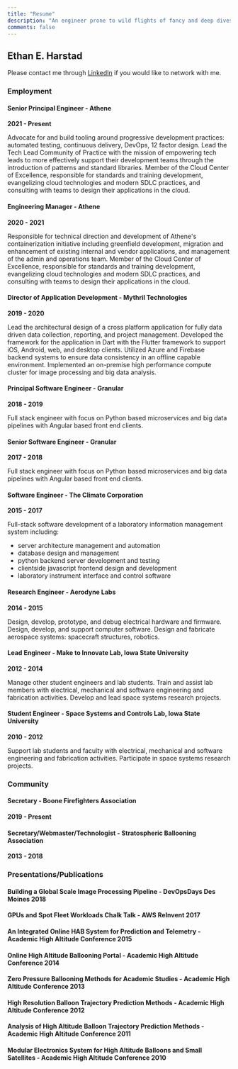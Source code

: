 ```yaml
---
title: "Resume"
description: "An engineer prone to wild flights of fancy and deep dives down Wikipedia until I learn something new."
comments: false
---
```


## Ethan E. Harstad

Please contact me through [LinkedIn](https://www.linkedin.com/in/ethanharstad/) if you would like to network with me.

### Employment

#### Senior Principal Engineer - Athene

**2021 - Present**

Advocate for and build tooling around progressive development practices: automated testing, continuous delivery, DevOps, 12 factor design.
Lead the Tech Lead Community of Practice with the mission of empowering tech leads to more effectively support their development teams through the introduction of patterns and standard libraries.
Member of the Cloud Center of Excellence, responsible for standards and training development, evangelizing cloud technologies and modern SDLC practices, and consulting with teams to design their applications in the cloud.

#### Engineering Manager - Athene

**2020 - 2021**

Responsible for technical direction and development of Athene's containerization initiative including greenfield development, migration and enhancement of existing internal and vendor applications, and management of the admin and operations team.
Member of the Cloud Center of Excellence, responsible for standards and training development, evangelizing cloud technologies and modern SDLC practices, and consulting with teams to design their applications in the cloud.

#### Director of Application Development - Mythril Technologies

**2019 - 2020**

Lead the architectural design of a cross platform application for fully data driven data collection, reporting, and project management.
Developed the framework for the application in Dart with the Flutter framework to support iOS, Android, web, and desktop clients.
Utilized Azure and Firebase backend systems to ensure data consistency in an offline capable environment.
Implemented an on-premise high performance compute cluster for image processing and big data analysis.

#### Principal Software Engineer - Granular

**2018 - 2019**

Full stack engineer with focus on Python based microservices and big data pipelines with Angular based front end clients.

#### Senior Software Engineer - Granular

**2017 - 2018**

Full stack engineer with focus on Python based microservices and big data pipelines with Angular based front end clients.

#### Software Engineer - The Climate Corporation

**2015 - 2017**

Full-stack software development of a laboratory information management system including:
- server architecture management and automation
- database design and management
- python backend server development and testing
- clientside javascript frontend design and development
- laboratory instrument interface and control software

#### Research Engineer - Aerodyne Labs

**2014 - 2015**

Design, develop, prototype, and debug electrical hardware and firmware.
Design, develop, and support computer software.
Design and fabricate aerospace systems: spacecraft structures, robotics.

#### Lead Engineer - Make to Innovate Lab, Iowa State University

**2012 - 2014**

Manage other student engineers and lab students.
Train and assist lab members with electrical, mechanical and software engineering and fabrication activities.
Develop and lead space systems research projects.

#### Student Engineer - Space Systems and Controls Lab, Iowa State University

**2010 - 2012**

Support lab students and faculty with electrical, mechanical and software engineering and fabrication activities.
Participate in space systems research projects.

### Community

#### Secretary - Boone Firefighters Association

**2019 - Present**

#### Secretary/Webmaster/Technologist - Stratospheric Ballooning Association

**2013 - 2018**

### Presentations/Publications

#### Building a Global Scale Image Processing Pipeline - DevOpsDays Des Moines 2018

#### GPUs and Spot Fleet Workloads Chalk Talk - AWS ReInvent 2017

#### An Integrated Online HAB System for Prediction and Telemetry - Academic High Altitude Conference 2015

#### Online High Altitude Ballooning Portal - Academic High Altitude Conference 2014

#### Zero Pressure Ballooning Methods for Academic Studies - Academic High Altitude Conference 2013

#### High Resolution Balloon Trajectory Prediction Methods - Academic High Altitude Conference 2012

#### Analysis of High Altitude Balloon Trajectory Prediction Methods - Academic High Altitude Conference 2011

#### Modular Electronics System for High Altitude Balloons and Small Satellites - Academic High Altitude Conference 2010
